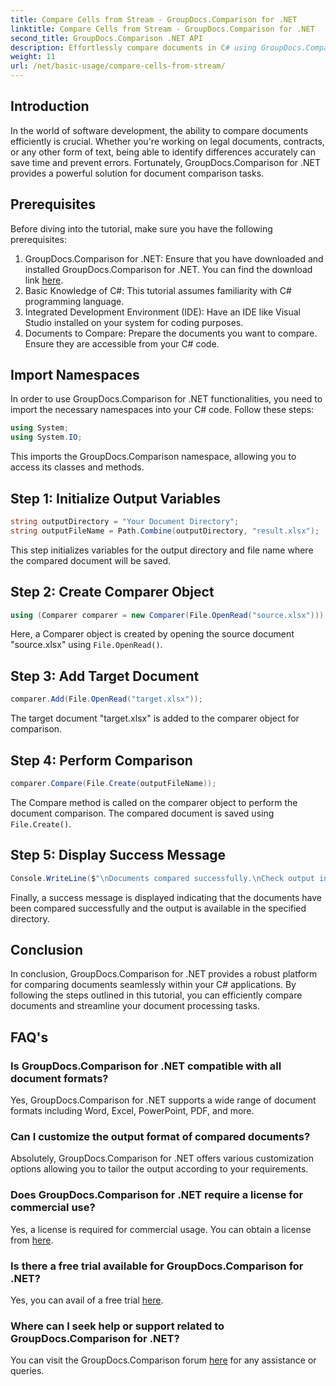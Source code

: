 ```yaml
---
title: Compare Cells from Stream - GroupDocs.Comparison for .NET
linktitle: Compare Cells from Stream - GroupDocs.Comparison for .NET
second_title: GroupDocs.Comparison .NET API
description: Effortlessly compare documents in C# using GroupDocs.Comparison for .NET. Streamline your document processing tasks with ease.
weight: 11
url: /net/basic-usage/compare-cells-from-stream/
---
```

## Introduction
In the world of software development, the ability to compare documents efficiently is crucial. Whether you're working on legal documents, contracts, or any other form of text, being able to identify differences accurately can save time and prevent errors. Fortunately, GroupDocs.Comparison for .NET provides a powerful solution for document comparison tasks.
## Prerequisites
Before diving into the tutorial, make sure you have the following prerequisites:
1. GroupDocs.Comparison for .NET: Ensure that you have downloaded and installed GroupDocs.Comparison for .NET. You can find the download link [here](https://releases.groupdocs.com/comparison/net/).
2. Basic Knowledge of C#: This tutorial assumes familiarity with C# programming language.
3. Integrated Development Environment (IDE): Have an IDE like Visual Studio installed on your system for coding purposes.
4. Documents to Compare: Prepare the documents you want to compare. Ensure they are accessible from your C# code.

## Import Namespaces
In order to use GroupDocs.Comparison for .NET functionalities, you need to import the necessary namespaces into your C# code. Follow these steps:

```csharp
using System;
using System.IO;
```
This imports the GroupDocs.Comparison namespace, allowing you to access its classes and methods.

## Step 1: Initialize Output Variables
```csharp
string outputDirectory = "Your Document Directory";
string outputFileName = Path.Combine(outputDirectory, "result.xlsx");
```
This step initializes variables for the output directory and file name where the compared document will be saved.
## Step 2: Create Comparer Object
```csharp
using (Comparer comparer = new Comparer(File.OpenRead("source.xlsx")))
```
Here, a Comparer object is created by opening the source document "source.xlsx" using `File.OpenRead()`.
## Step 3: Add Target Document
```csharp
comparer.Add(File.OpenRead("target.xlsx"));
```
The target document "target.xlsx" is added to the comparer object for comparison.
## Step 4: Perform Comparison
```csharp
comparer.Compare(File.Create(outputFileName));
```
The Compare method is called on the comparer object to perform the document comparison. The compared document is saved using `File.Create()`.
## Step 5: Display Success Message
```csharp
Console.WriteLine($"\nDocuments compared successfully.\nCheck output in {outputDirectory}.");
```
Finally, a success message is displayed indicating that the documents have been compared successfully and the output is available in the specified directory.

## Conclusion
In conclusion, GroupDocs.Comparison for .NET provides a robust platform for comparing documents seamlessly within your C# applications. By following the steps outlined in this tutorial, you can efficiently compare documents and streamline your document processing tasks.
## FAQ's
### Is GroupDocs.Comparison for .NET compatible with all document formats?
Yes, GroupDocs.Comparison for .NET supports a wide range of document formats including Word, Excel, PowerPoint, PDF, and more.
### Can I customize the output format of compared documents?
Absolutely, GroupDocs.Comparison for .NET offers various customization options allowing you to tailor the output according to your requirements.
### Does GroupDocs.Comparison for .NET require a license for commercial use?
Yes, a license is required for commercial usage. You can obtain a license from [here](https://purchase.groupdocs.com/buy).
### Is there a free trial available for GroupDocs.Comparison for .NET?
Yes, you can avail of a free trial [here](https://releases.groupdocs.com/).
### Where can I seek help or support related to GroupDocs.Comparison for .NET?
You can visit the GroupDocs.Comparison forum [here](https://forum.groupdocs.com/c/comparison/12) for any assistance or queries.
